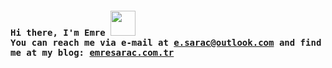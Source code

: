 <h4><samp> Hi there, I'm Emre <img src="https://media.giphy.com/media/VgCDAzcKvsR6OM0uWg/giphy.gif" width="40"><br> You can reach me via e-mail at <a href = "mailto: e.sarac@outlook.com">e.sarac@outlook.com</a> and find me at my blog: <a href="https://emresarac.com.tr/" alt="https://emresarac.com.tr/">emresarac.com.tr</a></samp></h4>


